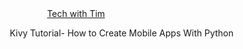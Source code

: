 <div align="center"><a href="https://www.youtube.com/watch?v=bMHK6NDVlCM">Tech with Tim</a></div>

<p align="right">Kivy Tutorial- How to Create Mobile Apps With Python</p>
